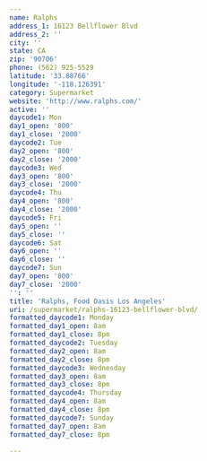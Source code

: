 ```yaml
---
name: Ralphs
address_1: 16123 Bellflower Blvd
address_2: ''
city: ''
state: CA
zip: '90706'
phone: (562) 925-5529
latitude: '33.88766'
longitude: '-118.126391'
category: Supermarket
website: 'http://www.ralphs.com/'
active: ''
daycode1: Mon
day1_open: '800'
day1_close: '2000'
daycode2: Tue
day2_open: '800'
day2_close: '2000'
daycode3: Wed
day3_open: '800'
day3_close: '2000'
daycode4: Thu
day4_open: '800'
day4_close: '2000'
daycode5: Fri
day5_open: ''
day5_close: ''
daycode6: Sat
day6_open: ''
day6_close: ''
daycode7: Sun
day7_open: '800'
day7_close: '2000'
'': ''
title: 'Ralphs, Food Oasis Los Angeles'
uri: /supermarket/ralphs-16123-bellflower-blvd/
formatted_daycode1: Monday
formatted_day1_open: 8am
formatted_day1_close: 8pm
formatted_daycode2: Tuesday
formatted_day2_open: 8am
formatted_day2_close: 8pm
formatted_daycode3: Wednesday
formatted_day3_open: 8am
formatted_day3_close: 8pm
formatted_daycode4: Thursday
formatted_day4_open: 8am
formatted_day4_close: 8pm
formatted_daycode7: Sunday
formatted_day7_open: 8am
formatted_day7_close: 8pm

---
```

